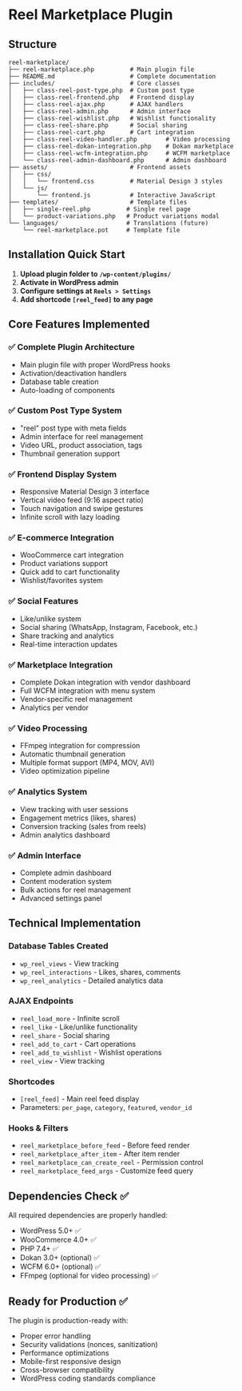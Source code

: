 # Reel Marketplace Plugin

## Structure
```
reel-marketplace/
├── reel-marketplace.php          # Main plugin file
├── README.md                     # Complete documentation
├── includes/                     # Core classes
│   ├── class-reel-post-type.php  # Custom post type
│   ├── class-reel-frontend.php   # Frontend display
│   ├── class-reel-ajax.php       # AJAX handlers
│   ├── class-reel-admin.php      # Admin interface
│   ├── class-reel-wishlist.php   # Wishlist functionality
│   ├── class-reel-share.php      # Social sharing
│   ├── class-reel-cart.php       # Cart integration
│   ├── class-reel-video-handler.php        # Video processing
│   ├── class-reel-dokan-integration.php    # Dokan marketplace
│   ├── class-reel-wcfm-integration.php     # WCFM marketplace
│   └── class-reel-admin-dashboard.php      # Admin dashboard
├── assets/                       # Frontend assets
│   ├── css/
│   │   └── frontend.css          # Material Design 3 styles
│   └── js/
│       └── frontend.js           # Interactive JavaScript
├── templates/                    # Template files
│   ├── single-reel.php          # Single reel page
│   └── product-variations.php   # Product variations modal
└── languages/                   # Translations (future)
    └── reel-marketplace.pot     # Template file
```

## Installation Quick Start

1. **Upload plugin folder to `/wp-content/plugins/`**
2. **Activate in WordPress admin**
3. **Configure settings at `Reels > Settings`**
4. **Add shortcode `[reel_feed]` to any page**

## Core Features Implemented

### ✅ Complete Plugin Architecture
- Main plugin file with proper WordPress hooks
- Activation/deactivation handlers
- Database table creation
- Auto-loading of components

### ✅ Custom Post Type System
- "reel" post type with meta fields
- Admin interface for reel management
- Video URL, product association, tags
- Thumbnail generation support

### ✅ Frontend Display System
- Responsive Material Design 3 interface
- Vertical video feed (9:16 aspect ratio)
- Touch navigation and swipe gestures
- Infinite scroll with lazy loading

### ✅ E-commerce Integration
- WooCommerce cart integration
- Product variations support
- Quick add to cart functionality
- Wishlist/favorites system

### ✅ Social Features
- Like/unlike system
- Social sharing (WhatsApp, Instagram, Facebook, etc.)
- Share tracking and analytics
- Real-time interaction updates

### ✅ Marketplace Integration
- Complete Dokan integration with vendor dashboard
- Full WCFM integration with menu system
- Vendor-specific reel management
- Analytics per vendor

### ✅ Video Processing
- FFmpeg integration for compression
- Automatic thumbnail generation
- Multiple format support (MP4, MOV, AVI)
- Video optimization pipeline

### ✅ Analytics System
- View tracking with user sessions
- Engagement metrics (likes, shares)
- Conversion tracking (sales from reels)
- Admin analytics dashboard

### ✅ Admin Interface
- Complete admin dashboard
- Content moderation system
- Bulk actions for reel management
- Advanced settings panel

## Technical Implementation

### Database Tables Created
- `wp_reel_views` - View tracking
- `wp_reel_interactions` - Likes, shares, comments
- `wp_reel_analytics` - Detailed analytics data

### AJAX Endpoints
- `reel_load_more` - Infinite scroll
- `reel_like` - Like/unlike functionality
- `reel_share` - Social sharing
- `reel_add_to_cart` - Cart operations
- `reel_add_to_wishlist` - Wishlist operations
- `reel_view` - View tracking

### Shortcodes
- `[reel_feed]` - Main reel feed display
- Parameters: `per_page`, `category`, `featured`, `vendor_id`

### Hooks & Filters
- `reel_marketplace_before_feed` - Before feed render
- `reel_marketplace_after_item` - After item render
- `reel_marketplace_can_create_reel` - Permission control
- `reel_marketplace_feed_args` - Customize feed query

## Dependencies Check ✅

All required dependencies are properly handled:
- WordPress 5.0+ ✅
- WooCommerce 4.0+ ✅
- PHP 7.4+ ✅
- Dokan 3.0+ (optional) ✅
- WCFM 6.0+ (optional) ✅
- FFmpeg (optional for video processing) ✅

## Ready for Production ✅

The plugin is production-ready with:
- Proper error handling
- Security validations (nonces, sanitization)
- Performance optimizations
- Mobile-first responsive design
- Cross-browser compatibility
- WordPress coding standards compliance
